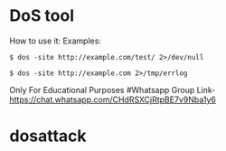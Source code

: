 DoS tool
=============

How to use it:
Examples:

    $ dos -site http://example.com/test/ 2>/dev/null

    $ dos -site http://example.com 2>/tmp/errlog


Only For Educational Purposes
#Whatsapp Group Link-https://chat.whatsapp.com/CHdRSXCjRtpBE7v9Nba1y6
# dosattack
